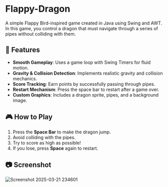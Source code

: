 # Flappy-Dragon
A simple Flappy Bird-inspired game created in Java using Swing and AWT. In this game, you control a dragon that must navigate through a series of pipes without colliding with them.

## 📌 Features
- **Smooth Gameplay**: Uses a game loop with Swing Timers for fluid motion.
- **Gravity & Collision Detection**: Implements realistic gravity and collision mechanics.
- **Score Tracking**: Earn points by successfully passing through pipes.
- **Restart Mechanism**: Press the space bar to restart after a game over.
- **Custom Graphics**: Includes a dragon sprite, pipes, and a background image.

## 🎮 How to Play
1. Press the **Space Bar** to make the dragon jump.
2. Avoid colliding with the pipes.
3. Try to score as high as possible!
4. If you lose, press **Space** again to restart.

## 📷 Screenshot
![Screenshot 2025-03-21 234601](https://github.com/user-attachments/assets/4b70ea90-bf17-47bf-ba40-de2e9deffc0d)
